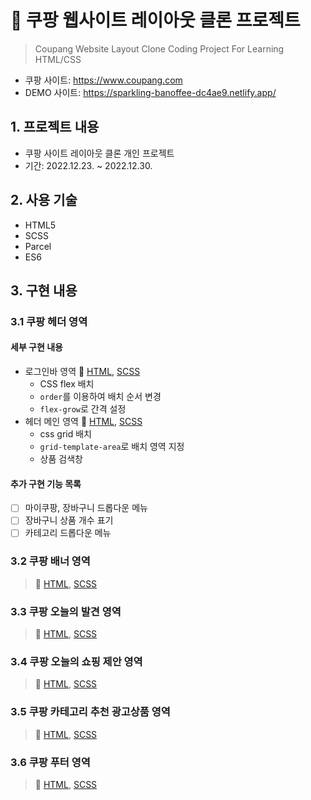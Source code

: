 # 🛒 쿠팡 웹사이트 레이아웃 클론 프로젝트

> Coupang Website Layout Clone Coding Project For Learning HTML/CSS

- 쿠팡 사이트: https://www.coupang.com
- DEMO 사이트: https://sparkling-banoffee-dc4ae9.netlify.app/

## 1. 프로젝트 내용

- 쿠팡 사이트 레이아웃 클론 개인 프로젝트
- 기간: 2022.12.23. ~ 2022.12.30.

## 2. 사용 기술

- HTML5
- SCSS
- Parcel
- ES6

## 3. 구현 내용

### 3.1 쿠팡 헤더 영역

#### 세부 구현 내용

- 로그인바 영역 📌 [HTML](), [SCSS]()
  - CSS flex 배치
  - `order`를 이용하여 배치 순서 변경
  - `flex-grow`로 간격 설정
- 헤더 메인 영역 📌 [HTML](), [SCSS]()
  - css grid 배치
  - `grid-template-area`로 배치 영역 지정
  - 상품 검색창

#### 추가 구현 기능 목록

- [ ] 마이쿠팡, 장바구니 드롭다운 메뉴
- [ ] 장바구니 상품 개수 표기
- [ ] 카테고리 드롭다운 메뉴

### 3.2 쿠팡 배너 영역

> 📌 [HTML](), [SCSS]()

### 3.3 쿠팡 오늘의 발견 영역

> 📌 [HTML](), [SCSS]()

### 3.4 쿠팡 오늘의 쇼핑 제안 영역

> 📌 [HTML](), [SCSS]()

### 3.5 쿠팡 카테고리 추천 광고상품 영역

> 📌 [HTML](), [SCSS]()

### 3.6 쿠팡 푸터 영역

> 📌 [HTML](), [SCSS]()
